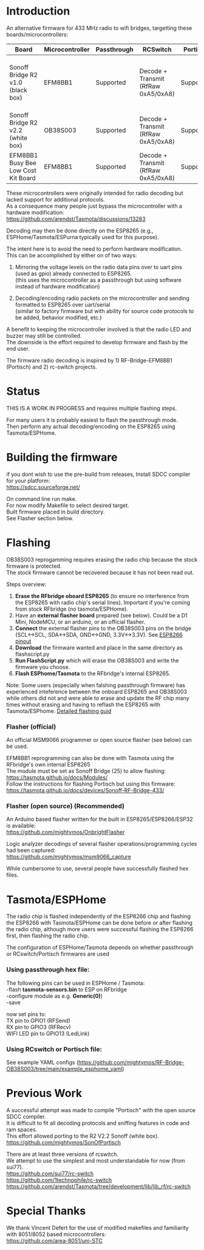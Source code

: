 # Introduction

An alternative firmware for 433 MHz radio to wifi bridges, targetting these boards/microcontrollers:  

| Board | Microcontroller | Passthrough |  RCSwitch | Portisch | Notes |
| ------------- | ------------- | ------------- | ------------- | ------------- | ------------- |
| Sonoff Bridge R2 v1.0 (black box) | EFM8BB1 | Supported | Decode + Transmit (RfRaw 0xA5/0xA8) | Supported | Flashing works, see instructions below for Tasmota firmware upgrade |
| Sonoff Bridge R2 v2.2 (white box) | OB38S003 | Supported | Decode + Transmit (RfRaw 0xA5/0xA8) | Supported | Requires reprogramming with official or open source flasher |
| EFM8BB1 Busy Bee Low Cost Kit Board | EFM8BB1 | Supported | Decode + Transmit (RfRaw 0xA5/0xA8) | Supported | Requires external receiver and/or transmitter |

These microcontrollers were originally intended for radio decoding but lacked support for additional protocols.  
As a consequence many people just bypass the microcontroller with a hardware modification:  
https://github.com/arendst/Tasmota/discussions/13283  

Decoding may then be done directly on the ESP8265 (e.g., ESPHome/Tasmota/ESPurna typically used for this purpose).  


The intent here is to avoid the need to perform hardware modification.  
This can be accomplished by either on of two ways:  

1) Mirroring the voltage levels on the radio data pins over to uart pins (used as gpio) already connected to ESP8265.  
   (this uses the microcontroller as a passthrough but using software instead of hardware modification)  

2) Decoding/encoding radio packets on the microcontroller and sending formatted to ESP8265 over uart/serial  
   (similar to factory firmware but with ability for source code protocols to be added, behavior modified, etc.)  
   
A benefit to keeping the microcontroller involved is that the radio LED and buzzer may still be controlled.  
The downside is the effort required to develop firmware and flash by the end user.  

The firmware radio decoding is inspired by 1) RF-Bridge-EFM8BB1 (Portisch) and 2) rc-switch projects.  

# Status
THIS IS A WORK IN PROGRESS and requires multiple flashing steps.   
 
For many users it is probably easiest to flash the passthrough mode.  
Then perform any actual decoding/encoding on the ESP8265 using Tasmota/ESPHome.

# Building the firmware 
if you dont wish to use the pre-build from releases, Install SDCC compiler for your platform:  
https://sdcc.sourceforge.net/  

On command line run make.  
For now modify Makefile to select desired target.  
Built firmware placed in build directory.  
See Flasher section below.  


# Flashing
OB38S003 reprogamming requires erasing the radio chip because the stock firmware is protected.  
The stock firmware cannot be recovered because it has not been read out.

Steps overview:
1. **Erase the RFbridge oboard ESP8265** (to ensure no interference from the ESP8265 with radio chip's serial lines). Important if you're coming from stock RFbridge (no tasmota/ESPHome).
2. Have an **external flasher board** prepared (see below). Could be a D1 Mini, NodeMCU, or an arduino, or an official flasher.
3. **Connect** the external flasher pins to the OB38S003 pins on the bridge (SCL<->SCL, SDA<->SDA, GND<->GND, 3.3V<->3.3V). See [ESP8266 pinout](https://randomnerdtutorials.com/esp8266-pinout-reference-gpios/)
4. **Download** the firmware wanted and place in the same directory as flashscript.py
5. **Run FlashScript.py** which will erase the OB38S003 and write the firmware you choose.
6. **Flash ESPhome/Tasmota** to the RFbridge's internal ESP8265.

Note: Some users (especially when falshing passthrough firmware) has experienced inteference between the onboard ESP8265 and OB38S003 while others did not and were able to erase and update the RF chip many times without erasing and having to reflash the ESP8265 with Tasmota/ESPhome. 
[Detailed flashing guid](https://github.com/mightymos/OnbrightFlasher/blob/main/flashing-guide-by-example.md)

### Flasher (official)
An official MSM9066 programmer or open source flasher (see below) can be used.  

EFM8BB1 reprogramming can also be done with Tasmota using the RFbridge's own internal ESP8265  
The module must be set as Sonoff Bridge (25) to allow flashing:  
https://tasmota.github.io/docs/Modules/  
Follow the instructions for flashing Portisch but using this firmware:  
https://tasmota.github.io/docs/devices/Sonoff-RF-Bridge-433/  


### Flasher (open source) (Recommended)
An Arduino based flasher written for the built in ESP8265/ESP8266/ESP32 is available:  
https://github.com/mightymos/OnbrightFlasher

Logic analyzer decodings of several flasher operations/programming cycles had been captured:  
https://github.com/mightymos/msm9066_capture  

While cumbersome to use, several people have successfully flashed hex files.  

# Tasmota/ESPHome
The radio chip is flashed independently of the ESP8266 chip and flashing the ESP8266 with Tasmota/ESPHome can be done before or after flashing the radio chip, although more users were successful flashing the ESP8266 first, then flashing the radio chip. 

The configuration of ESPHome/Tasmota depends on whether passthrough or RCswitch/Portisch firmwares are used
### **Using passthrough hex file**:

The following pins can be used in ESPHome / Tasmota:  
-flash **tasmota-sensors.bin** to ESP on RFbridge  
-configure module as e.g. **Generic(0)**)  
-save  

now set pins to:  
TX pin to GPIO1        (RFSend)  
RX pin to GPIO3        (RFRecv)  
WIFI LED pin to GPIO13 (LedLink)  


### **Using RCswitch or Portisch file**:

See example YAML configs (https://github.com/mightymos/RF-Bridge-OB38S003/tree/main/example_esphome_yaml)

# Previous Work

A successful attempt was made to compile "Portisch" with the open source SDCC compiler.  
It is difficult to fit all decoding protocols and sniffing features in code and ram spaces.  
This effort allowed porting to the R2 V2.2 Sonoff (white box).  
https://github.com/mightymos/SonOfPortisch

There are at least three versions of rcswitch.  
We attempt to use the simplest and most understandable for now (from sui77).  
https://github.com/sui77/rc-switch  
https://github.com/1technophile/rc-switch  
https://github.com/arendst/Tasmota/tree/development/lib/lib_rf/rc-switch  


# Special Thanks
We thank Vincent Defert for the use of modified makefiles and familiarity with 8051/8052 based microcontrollers:  
https://github.com/area-8051/uni-STC
